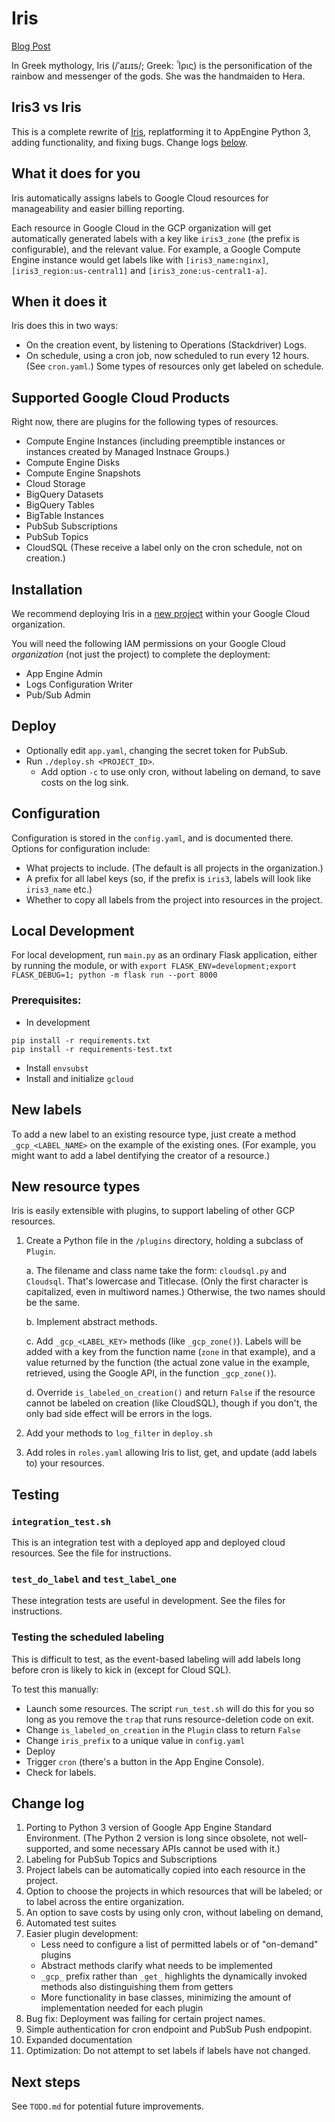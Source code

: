 # Iris
[Blog Post](https://blog.doit-intl.com/auto-tagging-google-cloud-resources-6647cc7477c5)

In Greek mythology, Iris (/ˈaɪɹɪs/; Greek: Ἶρις) is the personification of the rainbow and messenger of the gods. 
She was the handmaiden to Hera.

## Iris3 vs Iris

This is a complete rewrite of [Iris](https://github.com/doitintl/iris), replatforming it to AppEngine Python 3, 
adding functionality, and fixing bugs. Change logs [below](#change-log).

## What it does for you

Iris automatically assigns labels to Google Cloud resources for manageability and easier billing reporting. 

Each resource in Google Cloud in the GCP organization will get automatically generated labels
with a key like `iris3_zone` (the prefix is configurable), and the relevant value.
For example, a Google Compute Engine instance would get labels like
with `[iris3_name:nginx]`, `[iris3_region:us-central1]` and `[iris3_zone:us-central1-a]`.

## When it does it
Iris does this in two ways:
* On the creation event, by listening to Operations (Stackdriver) Logs.
* On schedule, using a cron job, now scheduled to run every 12 hours. (See `cron.yaml`.) Some types
of resources only get labeled on schedule.

## Supported Google Cloud Products

Right now, there are plugins for the following types of resources.
* Compute Engine Instances (including  preemptible instances or instances created by Managed Instnace Groups.)
* Compute Engine Disks
* Compute Engine Snapshots
* Cloud Storage
* BigQuery Datasets
* BigQuery Tables
* BigTable Instances
* PubSub Subscriptions
* PubSub Topics
* CloudSQL (These receive a label only on the cron schedule, not on creation.)

## Installation

We recommend deploying Iris in a
[new project](https://cloud.google.com/resource-manager/docs/creating-managing-projects#creating_a_project)
within your Google Cloud organization. 

You will need the following IAM permissions on your Google Cloud _organization_ (not just the project) 
to complete the deployment: 

 * App Engine Admin
 * Logs Configuration Writer
 * Pub/Sub Admin

## Deploy
* Optionally edit `app.yaml`, changing the secret token for PubSub.
* Run  `./deploy.sh <PROJECT_ID>`. 
   * Add option `-c` to use only cron, without labeling on demand, to save costs on the log sink.

## Configuration

Configuration is stored in the `config.yaml`, and is documented there.
Options for configuration include:
- What projects to include. (The default is all projects in the organization.)
- A prefix for all label keys (so, if the prefix is `iris3`, labels will look like `iris3_name` etc.)
- Whether to copy all labels from the project into resources in the project.


## Local Development
For local development, run `main.py` as an ordinary Flask application, either by running the module,
or with `export FLASK_ENV=development;export FLASK_DEBUG=1; python -m flask run --port 8000`

### Prerequisites:
* In development
```
pip install -r requirements.txt
pip install -r requirements-test.txt
```
* Install `envsubst`
* Install and initialize `gcloud`

## New labels

To add a new label to an existing resource type, just create 
a method `_gcp_<LABEL_NAME>` on the example of the existing ones.
(For example, you might want to add a label dentifying
the creator of a resource.)

##  New resource types

Iris is easily extensible with plugins, to support labeling of other GCP resources. 

1. Create a Python file in the `/plugins` directory, holding a subclass of `Plugin`. 

    a. The filename and class name take the form: `cloudsql.py` and `Cloudsql`.
    That's lowercase and Titlecase. (Only the first character is capitalized, even in multiword names.)
    Otherwise, the two names should be the same.
 
    b. Implement abstract methods. 
    
    c. Add `_gcp_<LABEL_KEY>` methods (like `_gcp_zone()`). Labels will be 
    added with a key from the function name (`zone` in that example),
    and a value returned by the function (the actual zone value in the example, 
    retrieved, using the Google API, in the function `_gcp_zone()`).

    d. Override `is_labeled_on_creation()` and return `False` if the
    resource cannot be labeled on creation (like CloudSQL), though 
    if you don't, the only bad side effect will be errors in the logs.

2. Add your methods to `log_filter` in `deploy.sh` 
3. Add roles in `roles.yaml` allowing Iris to list, get, and 
update (add labels to) your resources.

## Testing
### `integration_test.sh`
This is an integration test with a deployed app and deployed cloud resources.
See the file for instructions.

### `test_do_label` and `test_label_one`
These integration tests are useful in development. See the files for instructions.

### Testing the scheduled labeling
This is difficult to test, as the event-based labeling will add labels long before cron is
likely to kick in (except for Cloud SQL). 

To test this manually:
* Launch some resources. The script `run_test.sh` will do this for you so long as you remove the 
`trap` that runs resource-deletion code on exit.
* Change `is_labeled_on_creation` in the `Plugin` class to return `False` 
* Change `iris_prefix` to a unique value in `config.yaml` 
* Deploy 
* Trigger `cron` (there's a button in the App Engine Console).
* Check for labels.

## Change log
1. Porting to Python 3 version of Google App Engine Standard Environment. 
(The Python 2 version is long since obsolete, not well-supported, and some necessary
APIs cannot be used with it.)
1. Labeling for PubSub Topics and Subscriptions
1. Project labels can be automatically copied into each resource in the project.
1. Option to choose the projects in which resources that will be labeled;
or to label across the entire organization.
1. An option to save costs by using only cron, without labeling on demand,
1. Automated test suites
1. Easier plugin development: 
    * Less need to configure a list of permitted labels or of "on-demand" plugins
    * Abstract methods clarify what needs to be implemented
    * `_gcp_` prefix rather than `_get_` highlights the dynamically invoked methods also distinguishing them from getters
    * More functionality in base classes, minimizing the amount of implementation needed
    for each plugin
1. Bug fix: Deployment was failing for certain project names.
1. Simple authentication for cron endpoint and PubSub Push endpopint.
1. Expanded documentation
1. Optimization: Do not attempt to set labels if labels have not changed.

## Next steps
See `TODO.md` for potential future improvements.
